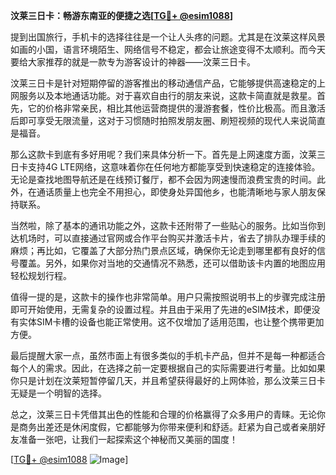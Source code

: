 **汶莱三日卡：畅游东南亚的便捷之选[[TG💪+ @esim1088](https://t.me/s/esim1088)]**

提到出国旅行，手机卡的选择往往是一个让人头疼的问题。尤其是在汶莱这样风景如画的小国，语言环境陌生、网络信号不稳定，都会让旅途变得不太顺利。而今天要给大家推荐的就是一款专为游客设计的神器——汶莱三日卡。

汶莱三日卡是针对短期停留的游客推出的移动通信产品，它能够提供高速稳定的上网服务以及本地通话功能。对于喜欢自由行的朋友来说，这款卡简直就是救星。首先，它的价格非常亲民，相比其他运营商提供的漫游套餐，性价比极高。而且激活后即可享受无限流量，这对于习惯随时拍照发朋友圈、刷短视频的现代人来说简直是福音。

那么这款卡到底有多好用呢？我们来具体分析一下。首先是上网速度方面，汶莱三日卡支持4G LTE网络，这意味着你在任何地方都能享受到快速稳定的连接体验。无论是查找地图导航还是在线预订餐厅，都不会因为网速慢而浪费宝贵的时间。此外，在通话质量上也完全不用担心，即使身处异国他乡，也能清晰地与家人朋友保持联系。

当然啦，除了基本的通讯功能之外，这款卡还附带了一些贴心的服务。比如当你到达机场时，可以直接通过官网或合作平台购买并激活卡片，省去了排队办理手续的麻烦；再比如，它覆盖了大部分热门景点区域，确保你无论走到哪里都有良好的信号覆盖。另外，如果你对当地的交通情况不熟悉，还可以借助该卡内置的地图应用轻松规划行程。

值得一提的是，这款卡的操作也非常简单。用户只需按照说明书上的步骤完成注册即可开始使用，无需复杂的设置过程。并且由于采用了先进的eSIM技术，即便没有实体SIM卡槽的设备也能正常使用。这不仅增加了适用范围，也让整个携带更加方便。

最后提醒大家一点，虽然市面上有很多类似的手机卡产品，但并不是每一种都适合每个人的需求。因此，在选择之前一定要根据自己的实际需要进行考量。比如如果你只是计划在汶莱短暂停留几天，并且希望获得最好的上网体验，那么汶莱三日卡无疑是一个明智的选择。

总之，汶莱三日卡凭借其出色的性能和合理的价格赢得了众多用户的青睐。无论你是商务出差还是休闲度假，它都能够为你带来便利和舒适。赶紧为自己或者亲朋好友准备一张吧，让我们一起探索这个神秘而又美丽的国度！

[[TG💪+ @esim1088](https://t.me/s/esim1088) ![Image](https://i.postimg.cc/4NQfJmqS/Snipaste-2025-05-13-00-14-12.png)]
